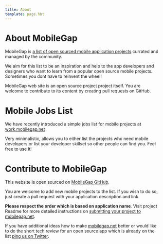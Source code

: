 ```yaml
---
title: About
template: page.hbt
---
```


# About MobileGap

MobileGap is [a list of open sourced mobile application projects](http://www.mobilegap.net "list of open sourced mobile application projects") currated and managed by the community. 

We aim for this list to be an inspiration and help to the app developers and designers who want to learn from a popular open source mobile projects. Sometimes you dont have to reinvent the wheel!

MobileGap web site is an open source project project itself. You are welcome to contribute to its content by creating pull requests on GitHub.

# Mobile Jobs List

We have recently introduced a simple jobs list for mobile projects at [work.mobilegap.net](http://work.mobilegap.net "work.mobilegap.net")

Very minimalistic, allows you to either list the projects who need mobile developers or list your developer skillset so other people can find you. Feel free to use it!


# Contribute to MobileGap

This website is open sourced on [MobileGap GitHub](https://github.com/sauliuz/mobilegap.net). 

You are welcome to add new mobile projects to the list. If you wish to do so, just create a pull request with your application description and link. 

**Please respect the order which is based on application name**. Visit project Readme for more detailed instructions on [submitting your project to mobilegap.net](https://github.com/sauliuz/mobilegap.net/blob/master/Readme.md).

If you have additional ideas how to make [mobilegap.net](http://www.mobilegap.net "www.mobilegap.net") better or would like to do the short tech review for an open source app which is already on the list [ping us on Twitter](https://twitter.com/mobilegap "MobileGap on Twitter").